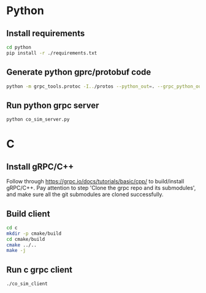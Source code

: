 # Python
## Install requirements
```bash
cd python
pip install -r ./requirements.txt
```
## Generate python gprc/protobuf code
```bash
python -m grpc_tools.protoc -I../protos --python_out=. --grpc_python_out=. ../protos/co_sim.proto
```
## Run python grpc server
```bash
python co_sim_server.py
```
# C
## Install gRPC/C++
Follow through https://grpc.io/docs/tutorials/basic/cpp/ to build/install gRPC/C++. Pay attention to step 'Clone the grpc repo and its submodules', and make sure all the git submodules are cloned successfully.
## Build client
```bash
cd c
mkdir -p cmake/build
cd cmake/build
cmake ../..
make -j
```
## Run c grpc client
```bash
./co_sim_client
```

